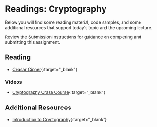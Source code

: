 # Readings: Cryptography

Below you will find some reading material, code samples, and some additional resources that support today's topic and the upcoming lecture.

Review the Submission Instructions for guidance on completing and submitting this assignment.

## Reading

- [Ceasar Cipher](https://en.wikipedia.org/wiki/Caesar_cipher){:target="_blank"}

### Videos

- [Cryptography Crash Course](https://www.youtube.com/watch?v=jhXCTbFnK8o){:target="_blank"}

## Additional Resources

- [Introduction to Cryptography](https://thebestvpn.com/cryptography/){:target="_blank"}
